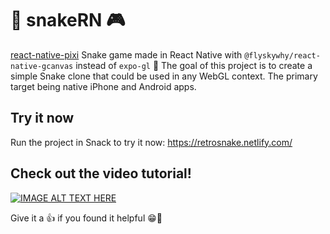 # 🐍 snakeRN 🎮

[react-native-pixi](https://github.com/flyskywhy/react-native-pixi) Snake game made in React Native with `@flyskywhy/react-native-gcanvas` instead of `expo-gl` 👾 The goal of this project is to create a simple Snake clone that could be used in any WebGL context. The primary target being native iPhone and Android apps.

## Try it now

Run the project in Snack to try it now: https://retrosnake.netlify.com/

## Check out the video tutorial!

[![IMAGE ALT TEXT HERE](https://img.youtube.com/vi/iV2hCV2f1po/0.jpg)](https://www.youtube.com/watch?v=iV2hCV2f1po)

Give it a 👍 if you found it helpful 😁💙

